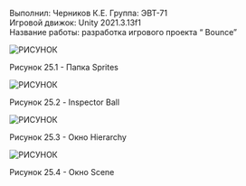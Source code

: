 Выполнил: Черников К.Е. 
Группа: ЭВТ-71  
Игровой движок: Unity 2021.3.13f1  
Название работы: разработка игрового проекта “ Bounce”




![РИСУНОК](https://gspics.org/images/2022/12/04/0XYoVn.png)  

Рисунок 25.1 - Папка Sprites 

![РИСУНОК](https://gspics.org/images/2022/12/04/0XYp3u.png)  

Рисунок 25.2 - Inspector Ball

![РИСУНОК](https://gspics.org/images/2022/12/04/0XYyyo.png)  

Рисунок 25.3 - Окно Hierarchy

![РИСУНОК](https://gspics.org/images/2022/12/04/0XY7k9.png)  

Рисунок 25.4 - Окно Scene
